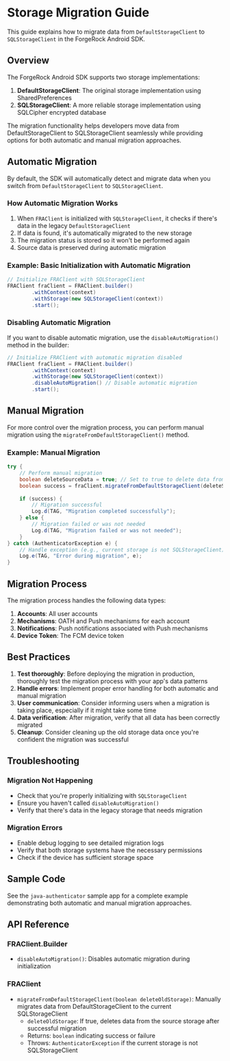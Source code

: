 # Storage Migration Guide

This guide explains how to migrate data from `DefaultStorageClient` to `SQLStorageClient` in the ForgeRock Android SDK.

## Overview

The ForgeRock Android SDK supports two storage implementations:

1. **DefaultStorageClient**: The original storage implementation using SharedPreferences
2. **SQLStorageClient**: A more reliable storage implementation using SQLCipher encrypted database

The migration functionality helps developers move data from DefaultStorageClient to SQLStorageClient seamlessly while providing options for both automatic and manual migration approaches.

## Automatic Migration

By default, the SDK will automatically detect and migrate data when you switch from `DefaultStorageClient` to `SQLStorageClient`.

### How Automatic Migration Works

1. When `FRAClient` is initialized with `SQLStorageClient`, it checks if there's data in the legacy `DefaultStorageClient`
2. If data is found, it's automatically migrated to the new storage
3. The migration status is stored so it won't be performed again
4. Source data is preserved during automatic migration

### Example: Basic Initialization with Automatic Migration

```java
// Initialize FRAClient with SQLStorageClient
FRAClient fraClient = FRAClient.builder()
        .withContext(context)
        .withStorage(new SQLStorageClient(context))
        .start();
```

### Disabling Automatic Migration

If you want to disable automatic migration, use the `disableAutoMigration()` method in the builder:

```java
// Initialize FRAClient with automatic migration disabled
FRAClient fraClient = FRAClient.builder()
        .withContext(context)
        .withStorage(new SQLStorageClient(context))
        .disableAutoMigration() // Disable automatic migration
        .start();
```

## Manual Migration

For more control over the migration process, you can perform manual migration using the `migrateFromDefaultStorageClient()` method.

### Example: Manual Migration

```java
try {
    // Perform manual migration
    boolean deleteSourceData = true; // Set to true to delete data from DefaultStorageClient after migration
    boolean success = fraClient.migrateFromDefaultStorageClient(deleteSourceData);
    
    if (success) {
        // Migration successful
        Log.d(TAG, "Migration completed successfully");
    } else {
        // Migration failed or was not needed
        Log.d(TAG, "Migration failed or was not needed");
    }
} catch (AuthenticatorException e) {
    // Handle exception (e.g., current storage is not SQLStorageClient)
    Log.e(TAG, "Error during migration", e);
}
```

## Migration Process

The migration process handles the following data types:

1. **Accounts**: All user accounts
2. **Mechanisms**: OATH and Push mechanisms for each account
3. **Notifications**: Push notifications associated with Push mechanisms
4. **Device Token**: The FCM device token

## Best Practices

1. **Test thoroughly**: Before deploying the migration in production, thoroughly test the migration process with your app's data patterns
2. **Handle errors**: Implement proper error handling for both automatic and manual migration
3. **User communication**: Consider informing users when a migration is taking place, especially if it might take some time
4. **Data verification**: After migration, verify that all data has been correctly migrated
5. **Cleanup**: Consider cleaning up the old storage data once you're confident the migration was successful

## Troubleshooting

### Migration Not Happening

- Check that you're properly initializing with `SQLStorageClient`
- Ensure you haven't called `disableAutoMigration()`
- Verify that there's data in the legacy storage that needs migration

### Migration Errors

- Enable debug logging to see detailed migration logs
- Verify that both storage systems have the necessary permissions
- Check if the device has sufficient storage space

## Sample Code

See the `java-authenticator` sample app for a complete example demonstrating both automatic and manual migration approaches.

## API Reference

### FRAClient.Builder

- `disableAutoMigration()`: Disables automatic migration during initialization

### FRAClient

- `migrateFromDefaultStorageClient(boolean deleteOldStorage)`: Manually migrates data from DefaultStorageClient to the current SQLStorageClient
  - `deleteOldStorage`: If true, deletes data from the source storage after successful migration
  - Returns: `boolean` indicating success or failure
  - Throws: `AuthenticatorException` if the current storage is not SQLStorageClient
